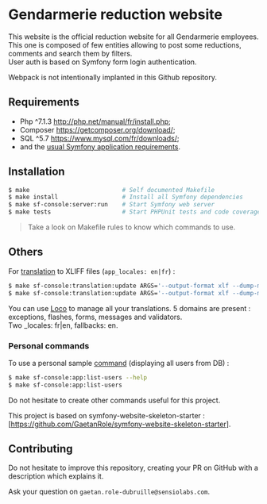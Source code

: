 # Gendarmerie reduction website

This website is the official reduction website for all Gendarmerie employees.
<br>This one is composed of few entities allowing to post some reductions, comments and search them by filters.
<br>User auth is based on Symfony form login authentication.

Webpack is not intentionally implanted in this Github repository.

## Requirements

  * Php ^7.1.3      http://php.net/manual/fr/install.php;
  * Composer        https://getcomposer.org/download/;
  * SQL ^5.7        https://www.mysql.com/fr/downloads/;
  * and the [usual Symfony application requirements][1].

## Installation

```bash
$ make                          # Self documented Makefile
$ make install                  # Install all Symfony dependencies
$ make sf-console:server:run    # Start Symfony web server
$ make tests                    # Start PHPUnit tests and code coverage
```

> Take a look on Makefile rules to know which commands to use.

## Others

For [translation][2] to XLIFF files (`app_locales: en|fr`) :
```bash
$ make sf-console:translation:update ARGS='--output-format xlf --dump-messages --force en'
$ make sf-console:translation:update ARGS='--output-format xlf --dump-messages --force fr'
```
You can use [Loco][3] to manage all your translations. 5 domains are present : exceptions, flashes, forms, messages and validators.
<br>Two _locales: fr|en, fallbacks: en.

### Personal commands

To use a personal sample [command][4] (displaying all users from DB) :

```bash
$ make sf-console:app:list-users --help
$ make sf-console:app:list-users
```

Do not hesitate to create other commands useful for this project.

This project is based on symfony-website-skeleton-starter : [https://github.com/GaetanRole/symfony-website-skeleton-starter].

## Contributing

Do not hesitate to improve this repository, creating your PR on GitHub with a description which explains it.

Ask your question on `gaetan.role-dubruille@sensiolabs.com`.

[1]: https://symfony.com/doc/current/reference/requirements.html
[2]: https://symfony.com/doc/current/translation.html
[3]: https://localise.biz/
[4]: https://symfony.com/doc/current/console.html
